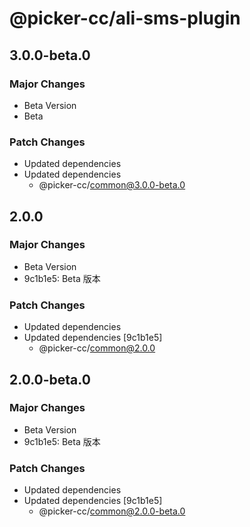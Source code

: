 # @picker-cc/ali-sms-plugin

## 3.0.0-beta.0

### Major Changes

-   Beta Version
-   Beta

### Patch Changes

-   Updated dependencies
-   Updated dependencies
    -   @picker-cc/common@3.0.0-beta.0

## 2.0.0

### Major Changes

-   Beta Version
-   9c1b1e5: Beta 版本

### Patch Changes

-   Updated dependencies
-   Updated dependencies [9c1b1e5]
    -   @picker-cc/common@2.0.0

## 2.0.0-beta.0

### Major Changes

-   Beta Version
-   9c1b1e5: Beta 版本

### Patch Changes

-   Updated dependencies
-   Updated dependencies [9c1b1e5]
    -   @picker-cc/common@2.0.0-beta.0
